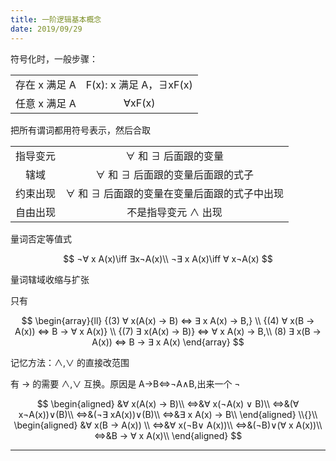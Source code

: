 ```yaml
---
title: 一阶逻辑基本概念
date: 2019/09/29
---
```


符号化时，一般步骤：

<center>

|               |                        |
| :-----------: | :--------------------: |
| 存在 x 满足 A | F(x): x 满足 A，∃xF(x) |
| 任意 x 满足 A |         ∀xF(x)         |

</center>

把所有谓词都用符号表示，然后合取

<center>

|          |                                             |
| :------: | :-----------------------------------------: |
| 指导变元 |             ∀ 和 ∃ 后面跟的变量             |
|   辖域   |       ∀ 和 ∃ 后面跟的变量后面跟的式子       |
| 约束出现 | ∀ 和 ∃ 后面跟的变量在变量后面跟的式子中出现 |
| 自由出现 |             不是指导变元 ∧ 出现             |

</center>

量词否定等值式

$$
¬∀ x A(x)\iff ∃x¬A(x)\\
¬∃ x A(x)\iff ∀ x¬A(x)
$$

量词辖域收缩与扩张

只有

$$
\begin{array}{ll}
{(3) ∀ x(A(x) → B) ⇔ ∃ x A(x) → B,} \\
{(4) ∀ x(B → A(x)) ⇔ B → ∀ x A(x)} \\
{(7) ∃ x(A(x) → B)}  ⇔ ∀ x A(x) → B,\\
(8) ∃ x(B → A(x)) ⇔ B → ∃ x A(x)
\end{array}
$$

记忆方法：∧,∨ 的直接改范围

有 → 的需要 ∧,∨ 互换。原因是 A→B⇔¬A∧B,出来一个 ¬

$$
\begin{aligned}
&∀ x(A(x) → B)\\
⇔&∀ x(¬A(x) ∨ B)\\
⇔&(∀ x¬A(x))∨(B)\\
⇔&(¬∃ xA(x))∨(B)\\
⇔&∃ x A(x) → B\\
\end{aligned}
\\{}\\
\begin{aligned}
&∀ x(B → A(x))  \\
⇔&∀ x(¬B∨ A(x))\\
⇔&(¬B)∨(∀ x A(x))\\
⇔&B → ∀ x A(x)\\
\end{aligned}
$$

---
